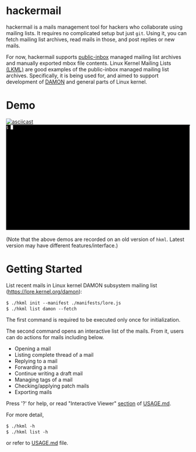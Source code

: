 hackermail
==========

hackermail is a mails management tool for hackers who collaborate using mailing
lists.  It requires no complicated setup but just `git`.  Using it, you can
fetch mailing list archives, read mails in those, and post replies or new
mails.

For now, hackermail supports
[public-inbox](https://public-inbox.org/design_notes.html) managed mailing list
archives and manually exported mbox file contents.  Linux Kernel Mailing Lists
[(LKML)](https://kernel.org/lore.html) are good examples of the public-inbox
managed mailing list archives.  Specifically, it is being used for, and aimed
to support development of [DAMON](https://damonitor.github.io) and general
parts of Linux kernel.


Demo
====

[![asciicast](https://asciinema.org/a/632442.svg)](https://asciinema.org/a/632442)
![interactive list](images/hkml_interactive_list_demo.gif)

(Note that the above demos are recorded on an old version of `hkml`.  Latest
version may have different features/interface.)


Getting Started
===============

List recent mails in Linux kernel DAMON subsystem mailing list
(https://lore.kernel.org/damon):

    $ ./hkml init --manifest ./manifests/lore.js
    $ ./hkml list damon --fetch

The first command is required to be executed only once for initialization.

The second command opens an interactive list of the mails.  From it, users can
do actions for mails including below.

- Opening a mail
- Listing complete thread of a mail
- Replying to a mail
- Forwarding a mail
- Continue writing a draft mail
- Managing tags of a mail
- Checking/applying patch mails
- Exporting mails

Press '?' for help, or read "Interactive Viewer"
[section](USAGE.md#interactive-viewer) of [USAGE.md](USAGE.md).

For more detail,

    $ ./hkml -h
    $ ./hkml list -h

or refer to [USAGE.md](USAGE.md) file.

